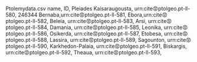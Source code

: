 Ptolemydata.csv
name, ID, Pleiades
Kaisaraugousta, urn:cite:rage:ptolgeo.pt-ll-580, 246344
Bernaba,urn:cite:rage:ptolgeo.pt-ll-581,
Ebora,urn:cite:rage:ptolgeo.pt-ll-582,
Beleia, urn:cite:rage:ptolgeo.pt-ll-583,
Arsi, urn:cite:rage:ptolgeo.pt-ll-584,
Damania, urn:cite:rage:ptolgeo.pt-ll-585,
Leonika, urn:cite:rage:ptolgeo.pt-ll-586,
Osikerda, urn:cite:rage:ptolgeo.pt-ll-587,
Etobesa, urn:cite:rage:ptolgeo.pt-ll-588,
Lassira, urn:cite:rage:ptolgeo.pt-ll-589,
Sagounton, urn:cite:rage:ptolgeo.pt-ll-590,
Karkhedon-Palaia, urn:cite:rage:ptolgeo.pt-ll-591,
Biskargis, urn:cite:rage:ptolgeo.pt-ll-592,
Theaua, urn:cite:rage:ptolgeo.pt-ll-593,


